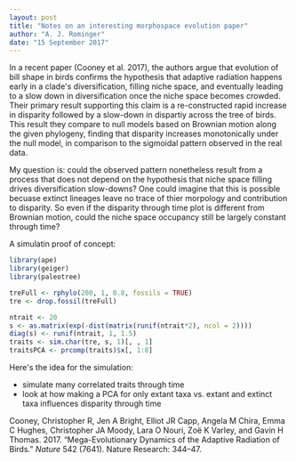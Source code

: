 ```yaml
---
layout: post
title: "Notes on an interesting morphospace evolution paper"
author: "A. J. Rominger"
date: "15 September 2017"
---
```


In a recent paper (Cooney et al. 2017), the authors argue that evolution of bill shape in birds confirms the hypothesis that adaptive radiation happens early in a clade's diversification, filling niche space, and eventually leading to a slow down in diversification once the niche space becomes crowded. Their primary result supporting this claim is a re-constructed rapid increase in disparity followed by a slow-down in dispartiy across the tree of birds. This result they compare to null models based on Brownian motion along the given phylogeny, finding that disparity increases monotonically under the null model, in comparison to the sigmoidal pattern observed in the real data.

My question is: could the observed pattern nonetheless result from a process that does not depend on the hypothesis that niche space filling drives diversification slow-downs? One could imagine that this is possible becuase extinct lineages leave no trace of thier morpology and contribution to disparity. So even if the disparity through time plot is different from Brownian motion, could the niche space occupancy still be largely constant through time?

A simulatin proof of concept:

``` r
library(ape)
library(geiger)
library(paleotree)

treFull <- rphylo(200, 1, 0.8, fossils = TRUE)
tre <- drop.fossil(treFull)

ntrait <- 20
s <- as.matrix(exp(-dist(matrix(runif(ntrait*2), ncol = 2))))
diag(s) <- runif(ntrait, 1, 1.5)
traits <- sim.char(tre, s, 1)[, , 1]
traitsPCA <- prcomp(traits)$x[, 1:8]
```

Here's the idea for the simulation:

-   simulate many correlated traits through time
-   look at how making a PCA for only extant taxa vs. extant and extinct taxa influences disparity through time

Cooney, Christopher R, Jen A Bright, Elliot JR Capp, Angela M Chira, Emma C Hughes, Christopher JA Moody, Lara O Nouri, Zoë K Varley, and Gavin H Thomas. 2017. “Mega-Evolutionary Dynamics of the Adaptive Radiation of Birds.” *Nature* 542 (7641). Nature Research: 344–47.
